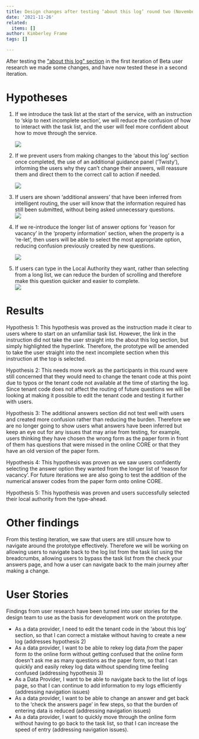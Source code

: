 ```yaml
---
title: Design changes after testing ‘about this log’ round two (November 2021)
date: '2021-11-26'
related:
  items: []
author: Kimberley Frame
tags: []

---
```

After testing the ["about this log" section](https://core-design-history.netlify.app/beta-3/ '"about this log" section') in the first iteration of Beta user research we made some changes, and have now tested these in a second iteration.

# Hypotheses

1. If we introduce the task list at the start of the service, with an instruction to ‘skip to next incomplete section’, we will reduce the confusion of how to interact with the task list, and the user will feel more confident about how to move through the service.

   ![](/2021-11-26-before-you-start.jpg)
2. If we prevent users from making changes to the ‘about this log’ section once completed, the use of an additional guidance panel (‘Twisty’), informing the users why they can’t change their answers, will reassure them and direct them to the correct call to action if needed.

   ![](/2021-11-26-can-t-change-answers.jpg)
3. If users are shown ‘additional answers’ that have been inferred from intelligent routing, the user will know that the information required has still been submitted, without being asked unnecessary questions.  
   ![](/2021-11-26-additional-answers.jpg)
4. If we re-introduce the longer list of answer options for ‘reason for vacancy’ in the ‘property information' section, when the property is a ‘re-let’, then users will be able to select the most appropriate option, reducing confusion previously created by new questions.

   ![](/beta-3/reasons-for-vacancy.png)
5. If users can type in the Local Authority they want, rather than selecting from a long list, we can reduce the burden of scrolling and therefore make this question quicker and easier to complete.  
   ![](/beta-3/type-ahead.png)

# **Results**

Hypothesis 1: This hypothesis was proved as the instruction made it clear to users where to start on an unfamiliar task list. However, the link in the instruction did not take the user straight into the about this log section, but simply highlighted the hyperlink. Therefore, the prototype will be amended to take the user straight into the next incomplete section when this instruction at the top is selected.

Hypothesis 2: This needs more work as the participants in this round were still concerned that they would need to change the tenant code at this point due to typos or the tenant code not available at the time of starting the log. Since tenant code does not affect the routing of future questions we will be looking at making it possible to edit the tenant code and testing it further with users.

Hypothesis 3: The additional answers section did not test well with users and created more confusion rather than reducing the burden. Therefore we are no longer going to show users what answers have been inferred but keep an eye out for any issues that may arise from testing, for example, users thinking they have chosen the wrong form as the paper form in front of them has questions that were missed in the online CORE or that they have an old version of the paper form.

Hypothesis 4: This hypothesis was proven as we saw users confidently selecting the answer option they wanted from the longer list of ‘reason for vacancy’. For future iterations we are also going to test the addition of the numerical answer codes from the paper form onto online CORE.

  
Hypothesis 5: This hypothesis was proven and users successfully selected their local authority from the type-ahead.

# **Other findings**

From this testing iteration, we saw that users are still unsure how to navigate around the prototype effectively. Therefore we will be working on allowing users to navigate back to the log list from the task list using the breadcrumbs, allowing users to bypass the task list from the check your answers page, and how a user can navigate back to the main journey after making a change.

# **User Stories**

Findings from user research have been turned into user stories for the design team to use as the basis for development work on the prototype.

* As a data provider, I need to edit the tenant code in the ‘about this log’ section, so that I can correct a mistake without having to create a new log (addresses hypothesis 2)
* As a data provider, I want to be able to rekey log data _from_ the paper form _to_ the online form without getting confused that the online form doesn't ask me as many questions as the paper form, so that I can quickly and easily rekey log data without spending time feeling confused (addressing hypothesis 3)
* As a Data Provider, I want to be able to navigate back to the list of logs page, so that I can continue to add information to my logs efficiently (addressing navigation issues)
* As a data provider, I want to be able to change an answer and get back to the ‘check the answers page’ in few steps, so that the burden of entering data is reduced (addressing navigation issues)
* As a data provider, I want to quickly move through the online form without having to go back to the task list, so that I can increase the speed of entry (addressing navigation issues).